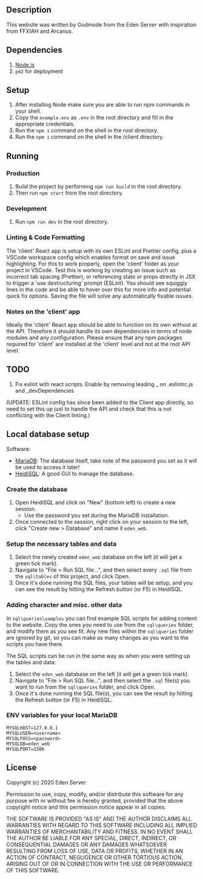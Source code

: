 ## Description

This website was written by Godmode from the Eden Server with inspiration from FFXIAH and Arcanus.

## Dependencies

1. [Node.js](https://nodejs.org/en/download/)
2. `pm2` for deployment

## Setup

1. After installing Node make sure you are able to run npm commands in your shell.
2. Copy the `example.env` as `.env` in the root directory and fill in the appropriate credentials.
3. Run the `npm i` command on the shell in the root directory.
4. Run the `npm i` command on the shell in the /client directory.

## Running

### Production
1. Build the project by performing `npm run build` in the root directory.
2. Then run `npm start` from the root directory.

### Development
1. Run `npm run dev` in the root directory.

### Linting & Code Formatting

The 'client' React app is setup with its own ESLint and Prettier config, plus a VSCode workspace config which enables format on save and issue highlighting. For this to work properly, open the 'client' folder as your project in VSCode. Test this is working by creating an issue such as incorrect tab spacing (Prettier), or referencing state or props directly in JSX to trigger a 'use destructuring' prompt (ESLint). You should see squiggly lines in the code and be able to hover over this for more info and potential quick fix options. Saving the file will solve any automatically fixable issues.

### Notes on the 'client' app

Ideally the 'client' React app should be able to function on its own without at the API. Therefore it should handle its own dependencies in terms of node modules and any configuration. Please ensure that any npm packages required for 'client' are installed at the 'client' level and not at the root API level.

## TODO

1. Fix eslint with react scripts. Enable by removing leading \_ on .eslintrc.js and \_devDependencies

(UPDATE: ESLint config has since been added to the Client app directly, so need to set this up just to handle the API and check that this is not conflicting with the Client linting.)


## Local database setup

Software:
* [MariaDB](https://mariadb.org/): The database itself, take note of the password you set as it will be used to access it later!
* [HeidiSQL](https://www.heidisql.com/): A good GUI to manage the database.

### Create the database
1. Open HeidiSQL and click on "New" (bottom left) to create a new session.
    * Use the password you set during the MariaDB installation.
2. Once connected to the session, right click on your session to the left, click "Create new > Database" and name it `eden_web`.

### Setup the necessary tables and data
1. Select the newly created `eden_web` database on the left (it will get a green tick mark).
2. Navigate to "File > Run SQL file...", and then select every `.sql` file from the `sql\tables` of this project, and click Open.
3. Once it's done running the SQL files, your tables will be setup, and you can see the result by hitting the Refresh button (or F5) in HeidiSQL.


### Adding character and misc. other data
In `sql\queries\samples` you can find example SQL scripts for adding content to the website. Copy the ones you need to use from the `sql\queries` folder, and modify them as you see fit. 
Any new files within the `sql\queries` folder are ignored by git, so you can make as many changes as you want to the scripts you have there.

The SQL scripts can be run in the same way as when you were setting up the tables and data:
1. Select the `eden_web` database on the left (it will get a green tick mark).
1. Navigate to "File > Run SQL file...", and then select the `.sql` file(s) you want to run from the `sql\queries` folder, and click Open.
2. Once it's done running the SQL file(s), you can see the result by hitting the Refresh button (or F5) in HeidiSQL.

### ENV variables for your local MariaDB

```
MYSQLHOST=127.0.0.1
MYSQLUSER=<username>
MYSQLPASS=<password>
MYSQLDB=eden_web
MYSQLPORT=3306
```

## License
Copyright (c) 2020 Eden Server

Permission to use, copy, modify, and/or distribute this software for any purpose with or without fee is hereby granted, provided that the above copyright notice and this permission notice appear in all copies.

THE SOFTWARE IS PROVIDED "AS IS" AND THE AUTHOR DISCLAIMS ALL WARRANTIES WITH REGARD TO THIS SOFTWARE INCLUDING ALL IMPLIED WARRANTIES OF MERCHANTABILITY AND FITNESS. IN NO EVENT SHALL THE AUTHOR BE LIABLE FOR ANY SPECIAL, DIRECT, INDIRECT, OR CONSEQUENTIAL DAMAGES OR ANY DAMAGES WHATSOEVER RESULTING FROM LOSS OF USE, DATA OR PROFITS, WHETHER IN AN ACTION OF CONTRACT, NEGLIGENCE OR OTHER TORTIOUS ACTION, ARISING OUT OF OR IN CONNECTION WITH THE USE OR PERFORMANCE OF THIS SOFTWARE.
